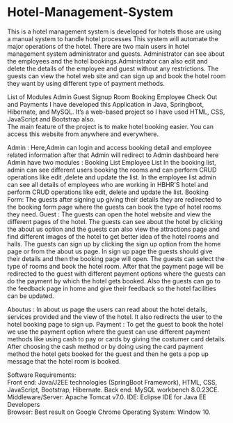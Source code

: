 # Hotel-Management-System
This is a hotel management system is developed for hotels those are using a manual system to handle hotel processes
This system will automate the major operations of the hotel.  There are two main users in hotel management system administrator and guests.
Administrator can see  about the employees and the hotel bookings.Administrator can also edit and delete the details of the employee and guest without any restrictions.
The guests can view the hotel web site and can sign up and book the hotel room they want by using different type of payment methods.

 List of Modules
Admin
Guest
Signup 
Room Booking
Employee
Check Out and Payments
I have developed this Application in Java, Springboot, Hibernate, and  MySQL. It’s a web-based project so I have used HTML, CSS,  JavaScript and Bootstrap also.  
The main feature of the project is to make hotel booking easier. You can  access this website from anywhere and everywhere.  
   
   Admin :
Here,Admin can login and access booking detail and employee related information after that Admin will redirect to Admin dashboard here Admin have two modules :
Booking List
Employee List
In the booking list, admin can see different users booking the rooms and can perform CRUD operations like edit ,delete and update the list.
In the employee list admin can see all details of employees who are working in HBHR'S hotel and perform CRUD operations like edit, delete and update the list.
Booking Form:
The guests after signing up giving their details they are redirected to the booking form page where the guests can book the type of hotel rooms they need.
Guest :
The guests can open the hotel website and view the different pages of the hotel. The guests can see about the hotel by clicking the about us option and the guests can also view the attractions page and find different images of the hotel to get better idea of the hotel rooms and halls. The guests can sign up by clicking the sign up option from the home page or from the about us page. In sign up page the guests should give their details and then the booking page will open. The guests can select the type of rooms and book the hotel room. After that the payment page will be redirected to the guest with different payment options where the guests can do the payment by which the hotel gets booked. Also the guests can go to the feedback page in home and give their feedback so the hotel facilities can be updated.

Aboutus :
In about us page the users can read about the hotel details, services provided and the view of the hotel. It also redirects the user to the hotel booking page to sign up.
Payment :
To get the guest to book the hotel we use the payment option where the guest can use different payment methods like using cash to pay or cards by giving the  costumer card details. After choosing the cash method or by doing using the card payment method the hotel gets booked for the guest and then he gets a pop up message that the hotel room is booked.




 Software Requirements:  
Front end: Java/J2EE technologies (SpringBoot Framework), HTML, CSS, JavaScript,  Bootstrap, Hibernate. 
Back end: MySQL workbench 8.0.23CE.  
Middleware/Server: Apache Tomcat v7.0. IDE: Eclipse IDE for Java EE  Developers  
Browser: Best result on Google Chrome 
   Operating System: Window 10.

